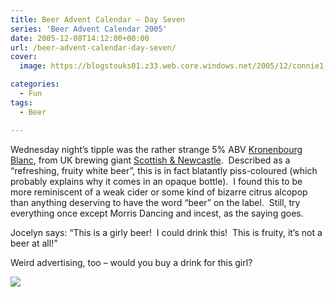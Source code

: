```yaml
---
title: Beer Advent Calendar – Day Seven
series: 'Beer Advent Calendar 2005'
date: 2005-12-08T14:12:00+00:00
url: /beer-advent-calendar-day-seven/
cover: 
  image: https://blogstouks01.z33.web.core.windows.net/2005/12/connie1_large_71473873_o-1.jpg

categories:
  - Fun
tags:
  - Beer

---
```

Wednesday night’s tipple was the rather strange 5% ABV [Kronenbourg Blanc][1], from UK brewing giant [Scottish & Newcastle][2].  Described as a “refreshing, fruity white beer”, this is in fact blatantly piss-coloured (which probably explains why it comes in an opaque bottle).  I found this to be more reminiscent of a weak cider or some kind of bizarre citrus alcopop than anything deserving to have the word “beer” on the label.  Still, try everything once except Morris Dancing and incest, as the saying goes.

Jocelyn says: “This is a girly beer!  I could drink this!  This is fruity, it’s not a beer at all!”

Weird advertising, too – would you buy a drink for this girl?

![](https://blogstouks01.z33.web.core.windows.net/2023/08/connie1_large_71473873_o.jpg)

 [1]: http://www.k1664.co.uk
 [2]: http://www.google.com/url?sa=t&ct=res&cd=1&url=http%3A//www.scottish-newcastle.com/
